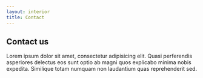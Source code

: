 ```yaml
---
layout: interior
title: Contact
---
```


<h2 class="post--title">Contact us</h2>

Lorem ipsum dolor sit amet, consectetur adipisicing elit. Quasi perferendis asperiores delectus eos sunt optio ab magni quos explicabo minima nobis expedita. Similique totam numquam non laudantium quas reprehenderit sed.
